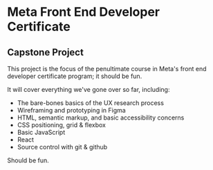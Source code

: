 # Meta Front End Developer Certificate
## Capstone Project

This project is the focus of the penultimate course in Meta's front end developer certificate program; it should be fun.

It will cover everything we've gone over so far, including:

- The bare-bones basics of the UX research process
- Wireframing and prototyping in Figma
- HTML, semantic markup, and basic accessibility concerns
- CSS positioning, grid & flexbox
- Basic JavaScript
- React
- Source control with git & github

Should be fun.
